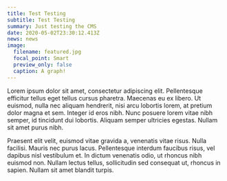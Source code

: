 ```yaml
---
title: Test Testing
subtitle: Test Testing
summary: Just testing the CMS
date: 2020-05-02T23:30:12.413Z
news: news
image:
  filename: featured.jpg
  focal_point: Smart
  preview_only: false
  caption: A graph!
---
```

Lorem ipsum dolor sit amet, consectetur adipiscing elit. Pellentesque efficitur tellus eget tellus cursus pharetra. Maecenas eu ex libero. Ut euismod, nulla nec aliquam hendrerit, nisi arcu lobortis lorem, at pretium dolor magna et sem. Integer id eros nibh. Nunc posuere lorem vitae nibh semper, id tincidunt dui lobortis. Aliquam semper ultricies egestas. Nullam sit amet purus nibh.

Praesent elit velit, euismod vitae gravida a, venenatis vitae risus. Nulla facilisi. Mauris nec purus lacus. Pellentesque interdum faucibus risus, vel dapibus nisl vestibulum et. In dictum venenatis odio, ut rhoncus nibh euismod non. Nullam lectus tellus, sollicitudin sed consequat ut, rhoncus in sapien. Nullam sit amet blandit turpis.